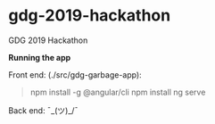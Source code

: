 # gdg-2019-hackathon
GDG 2019 Hackathon

**Running the app**

Front end: (./src/gdg-garbage-app):
>npm install -g @angular/cli
>npm install
>ng serve

Back end:
¯\_(ツ)_/¯
